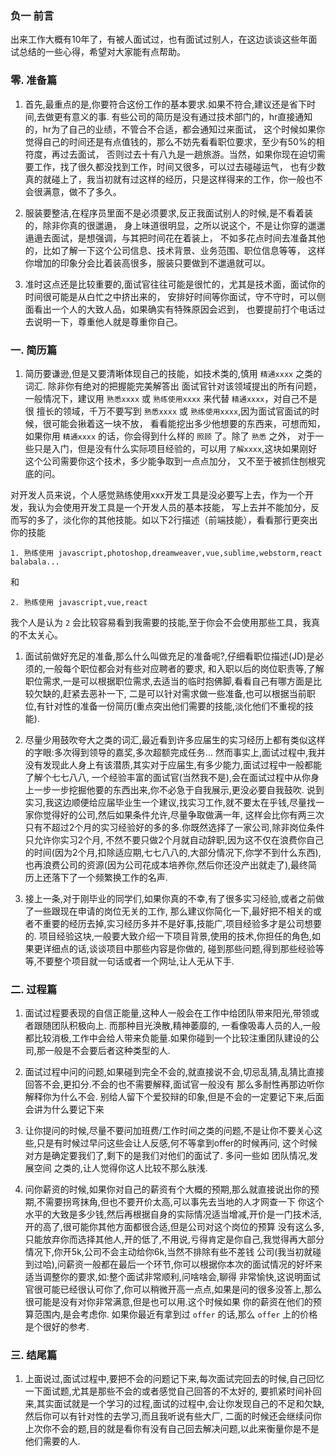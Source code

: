 ### 负一 前言
出来工作大概有10年了，有被人面试过，也有面试过别人，在这边谈谈这些年面试总结的一些心得，希望对大家能有点帮助。

### 零. 准备篇
1. 首先,最重点的是,你要符合这份工作的基本要求.如果不符合,建议还是省下时间,去做更有意义的事. 
有些公司的简历是没有通过技术部门的，hr直接通知的，hr为了自己的业绩，不管合不合适，都会通知过来面试，
这个时候如果你觉得自己的时间还是有点值钱的，那么不妨先看看职位要求，至少有50%的相符度，再过去面试，
否则过去十有八九是一趟旅游。当然，如果你现在迫切需要工作，找了很久都没找到工作，时间又很多，可以过去碰碰运气，
也有少数真的就碰上了，我当初就有过这样的经历，只是这样得来的工作，你一般也不会很满意，做不了多久。  

1. 服装要整洁,在程序员里面不是必须要求,反正我面试别人的时候,是不看着装的，除非你真的很邋遢，
身上味道很明显，之所以说这个，不是让你穿的邋邋遢遢去面试，是想强调，与其把时间花在着装上，
不如多花点时间去准备其他的，比如了解一下这个公司信息、技术背景、业务范围、职位信息等等，
这样你增加的印象分会比着装高很多，服装只要做到不邋遢就可以。

1. 准时这点还是比较重要的,面试官往往可能是很忙的，尤其是技术面，面试你的时间很可能是从白忙之中挤出来的，
安排好时间等你面试，守不守时，可以侧面看出一个人的大致人品，如果确实有特殊原因会迟到，
也要提前打个电话过去说明一下，尊重他人就是尊重你自己。

### 一. 简历篇
1. 简历要谦逊,但是又要清晰体现自己的技能，如技术类的,慎用 `精通xxxx` 之类的词汇. 除非你有绝对的把握能完美解答出
面试官针对该领域提出的所有问题，一般情况下，建议用 `熟悉xxxx` 或 `熟练使用xxxx` 来代替 `精通xxxx`，对自己不是很
擅长的领域，千万不要写到 `熟悉xxxx` 或 `熟练使用xxxx`,因为面试官面试的时候，很可能会揪着这一块不放，
看看能挖出多少他想要的东西来，可想而知，如果你用 `精通xxxx` 的话，你会得到什么样的 `照顾` 了。除了 `熟悉` 之外，
对于一些只是入门，但是没有什么实际项目经验的，可以用 `了解xxxx`,这块如果刚好这个公司需要你这个技术，多少能争取到一点点加分，
又不至于被抓住刨根究底的问。

对开发人员来说，个人感觉熟练使用xxx开发工具是没必要写上去，作为一个开发，我认为会使用开发工具是一个开发人员的基本技能，
写上去并不能加分，反而写的多了，淡化你的其他技能。如以下2行描述（前端技能），看看那行更突出你的技能
    
    1. 熟练使用 javascript,photoshop,dreamweaver,vue,sublime,webstorm,react balabala...
和

    2. 熟练使用 javascript,vue,react

我个人是认为 `2` 会比较容易看到我需要的技能,至于你会不会使用那些工具，我真的不太关心。

1. 面试前做好充足的准备,那么什么叫做充足的准备呢?,仔细看职位描述(JD)是必须的,一般每个职位都会对有些对应聘者的要求,
和入职以后的岗位职责等,了解职位需求,一是可以根据职位需求,去适当的临时抱佛脚,看看自己有哪方面是比较欠缺的,赶紧去恶补一下,
二是可以针对需求做一些准备,也可以根据当前职位,有针对性的准备一份简历(重点突出他们需要的技能,淡化他们不重视的技能).

1. 尽量少用鼓吹夸大之类的词汇,最近看到许多应届生的实习经历上都有类似这样的字眼:多次得到领导的嘉奖,多次超额完成任务...
然而事实上,面试过程中,我并没有发现此人身上有该潜质,其实对于应届生,有多少能力,面试过程中一般都能了解个七七八八,
一个经验丰富的面试官(当然我不是),会在面试过程中从你身上一步一步挖掘他要的东西出来,你不必急于自我展示,更没必要自我鼓吹.
说到实习,我这边顺便给应届毕业生一个建议,找实习工作,就不要太在乎钱,尽量找一家你觉得好的公司,然后如果条件允许,尽量争取做满一年,
这样会比你有两三次只有不超过2个月的实习经验好的多的多.你既然选择了一家公司,除非岗位条件只允许你实习2个月,
不然不要只做2个月就自动辞职,因为这不仅在浪费你自己的时间(因为2个月,扣除适应期,七七八八的,大部分情况下,你学不到什么东西),
也再浪费公司的资源(因为公司花成本培养你,然后你还没产出就走了),最终简历上还落下了一个频繁换工作的名声.

1. 接上一条,对于刚毕业的同学们,如果你真的不幸,有了很多实习经验,或者之前做了一些跟现在申请的岗位无关的工作,
那么建议你简化一下,最好把不相关的或者不重要的经历去掉,实习经历多并不是好事,技能广,项目经验多才是公司想要的.
项目经验这块,一般要大致介绍一下项目背景,使用的技术,你担任的角色,如果更详细点的话,谈谈项目中那些内容是你做的,
碰到那些问题,得到那些经验等等,不要整个项目就一句话或者一个网址,让人无从下手.


### 二. 过程篇

1. 面试过程要表现的自信正能量,这种人一般会在工作中给团队带来阳光,带领或者跟随团队积极向上. 而那种目光涣散,精神萎靡的,
一看像吸毒人员的人,一般都比较消极,工作中会给人带来负能量.如果你碰到一个比较注重团队建设的公司,那一般是不会要后者这种类型的人.

1. 面试过程中问的问题,如果碰到完全不会的,就直接说不会,切忌乱猜,乱猜比直接回答不会,更扣分.不会的也不需要解释,面试官一般没有
那么多耐性再那边听你解释你为什么不会. 别给人留下个爱狡辩的印象,但是不会的一定要记下来,后面会讲为什么要记下来

1. 让你提问的时候,尽量不要问加班费/工作时间之类的问题,不是让你不要关心这些,只是有时候过早问这些会让人反感,何不等拿到offer的时候再问,
这个时候对方是确定要我们了,剩下的是我们对他们的面试了. 多问一些如 团队情况,发展空间 之类的,让人觉得你这人比较不那么肤浅.

1. 问你薪资的时候,如果你对自己的薪资有个大概的预期,那么就直接说出你的预期,不需要拐弯抹角,但也不要开价太高,可以事先去当地的人才网查一下
你这个水平的大致是多少钱,然后再根据自身的实际情况适当增减,开价是一门技术活,开的高了,很可能你其他方面都很合适,但是公司对这个岗位的预算
没有这么多,只能放弃你而选择其他人,开的低了,不用说,亏得肯定是你自己,我觉得再大部分情况下,你开5k,公司不会主动给你6k,当然不排除有些不差钱
公司(我当初就碰到过哈),问薪资一般都在最后一个环节,你可以根据你本次的面试情况的好坏来适当调整你的要求,如:整个面试非常顺利,问啥啥会,聊得
非常愉快,这说明面试官很可能已经很认可你了,你可以稍微开高一点点,如果是问的很多没答上,那么很可能是没有对你非常满意,但是也可以用.这个时候如果
你的薪资在他们的预算范围内,是会考虑你. 如果你最近有拿到过 `offer` 的话,那么 `offer` 上的价格是个很好的参考.

### 三. 结尾篇

1. 上面说过,面试过程中,要把不会的问题记下来,每次面试完回去的时候,自己回忆一下面试题,尤其是那些不会的或者感觉自己回答的不太好的,
要抓紧时间补回来,其实面试就是一个学习的过程,面试的过程中,会让你发现自己的不足和欠缺,然后你可以有针对性的去学习,而且我听说有些大厂,
二面的时候还会继续问你上次你不会的题,目的就是看你有没有自己回去解决问题,以此来衡量你是不是他们需要的人.